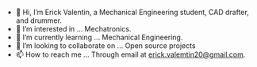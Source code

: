 - 👋 Hi, I’m Erick Valentin, a Mechanical Engineering student, CAD drafter, and drummer.
- 👀 I’m interested in ... Mechatronics.
- 🌱 I’m currently learning ... Mechanical Engineering.
- 💞️ I’m looking to collaborate on ... Open source projects
- 📫 How to reach me ... Through email at erick.valemtin20@gmail.com.

<!---
ValentinErick/ValentinErick is a ✨ special ✨ repository because its `README.md` (this file) appears on your GitHub profile.
You can click the Preview link to take a look at your changes.
--->
